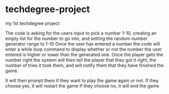 # techdegree-project
my 1st techdegree project


The code is asking for the users input to pick a number 1-10, creating an empty list for the number to go into, and setting the random number generator range to 1-10
Once the user has entered a number the code will enter a while loop command to display whether or not the number the user entered is higher or lower than the generated one.
Once the player gets the number right the system will then tell the player that they got it right, the number of tries it took them, and will notify them that they have finished the game.

It will then prompt them if they want to play the game again or not.
If they choose yes, it will restart the game
If they choose no, it will end the game
